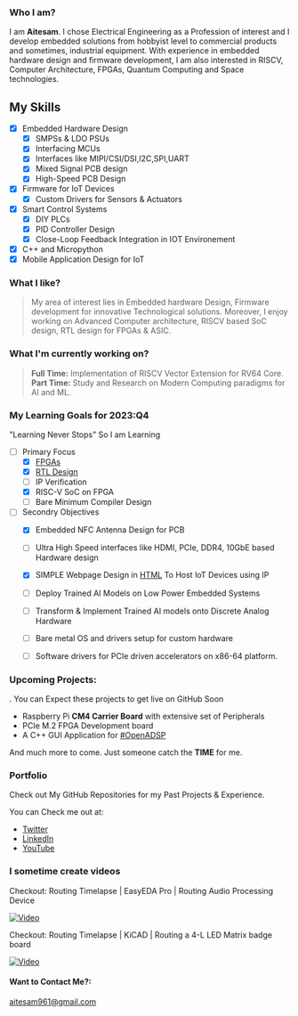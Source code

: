 
### Who I am?
I am **Aitesam**. I chose Electrical Engineering as a  Profession of interest and I develop embedded solutions from hobbyist level to commercial products and sometimes, industrial equipment. With experience in embedded hardware design and firmware development, I am also interested in RISCV, Computer Architecture, FPGAs, Quantum Computing and Space technologies.


## My Skills
* [x] Embedded Hardware Design
    * [x] SMPSs & LDO PSUs
    * [x] Interfacing MCUs
    * [x] Interfaces like MIPI/CSI/DSI,I2C,SPI,UART
    * [x] Mixed Signal PCB design
    * [x] High-Speed PCB Design
* [x] Firmware for IoT Devices
    * [x] Custom Drivers for Sensors & Actuators
* [x] Smart Control Systems
    * [x] DIY PLCs 
    * [x] PID Controller Design
    * [x] Close-Loop Feedback Integration in IOT Environement  
* [x] C++ and Micropython
* [x] Mobile Application Design for IoT 

### What I like?

> My area of interest lies in Embedded hardware Design, Firmware development for innovative Technological solutions. Moreover, I enjoy working on Advanced Computer architecture, RISCV based SoC design, RTL design for FPGAs & ASIC.

### What I'm currently working on?
> **Full Time:** Implementation of RISCV Vector Extension for RV64 Core.
> **Part Time:** Study and Research on Modern Computing paradigms for AI and ML.

### My Learning Goals for 2023:Q4
"Learning Never Stops" 
So I am Learning 
* [ ] Primary Focus
     * [x] [FPGAs](https://en.wikipedia.org/wiki/Field-programmable_gate_array)
     * [x] [RTL Design](https://en.wikipedia.org/wiki/Verilog)
     * [ ] IP Verification
     * [x] RISC-V SoC on FPGA
     * [ ] Bare Minimum Compiler Design
* [ ]  Secondry Objectives
     * [x]  Embedded NFC Antenna Design for PCB
     * [ ]  Ultra High Speed interfaces like HDMI, PCIe, DDR4, 10GbE based Hardware design
     * [x]  SIMPLE Webpage Design in [HTML](https://en.wikipedia.org/wiki/HTML) To Host IoT Devices using IP
     * [ ]  Deploy Trained AI Models on Low Power Embedded Systems
     * [ ]  Transform & Implement Trained AI models onto Discrete Analog Hardware
     * [ ]  Bare metal OS and drivers setup for custom hardware
     * [ ]  Software drivers for PCIe driven accelerators on x86-64 platform.
     



### Upcoming Projects:
. You can Expect these projects to get live on GitHub Soon
- Raspberry Pi **CM4 Carrier Board** with extensive set of Peripherals
- PCIe M.2 FPGA Development board
- A C++ GUI Application for [#OpenADSP](https://github.com/maitesam/OpenADSP)


And much more to come. Just someone catch the **TIME** for me.


### Portfolio

Check out My GitHub Repositories for my Past Projects & Experience.

You can Check me out at:
* [Twitter](https://twitter.com/TheCactus961)
* [LinkedIn](https://www.linkedin.com/in/muhammad-aitesam/)
* [YouTube](https://youtube.com/@thecactus961)

### I sometime create videos

Checkout: Routing Timelapse | EasyEDA Pro | Routing Audio Processing Device

[![Video](https://img.youtube.com/vi/ky78GPNEK78/hqdefault.jpg)](https://www.youtube.com/watch?v=ky78GPNEK78)

Checkout: Routing Timelapse | KiCAD | Routing a 4-L LED Matrix badge board

[![Video](https://img.youtube.com/vi/JsCCEnHJgYc/hqdefault.jpg)](https://www.youtube.com/watch?v=JsCCEnHJgYc)



#### Want to Contact Me?:
aitesam961@gmail.com





